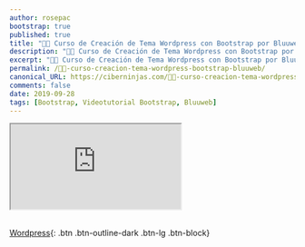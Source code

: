 ```yaml
---
author: rosepac
bootstrap: true
published: true
title: "👨‍🏫 Curso de Creación de Tema Wordpress con Bootstrap por Bluuweb"
description: "👩‍🎨 Curso de Creación de Tema Wordpress con Bootstrap por Bluuweb"
excerpt: "👩‍🎨 Curso de Creación de Tema Wordpress con Bootstrap por Bluuweb"
permalink: /👨‍🏫-curso-creacion-tema-wordpress-bootstrap-bluuweb/
canonical_URL: https://ciberninjas.com/👨‍🏫-curso-creacion-tema-wordpress-bootstrap-bluuweb/
comments: false
date: 2019-09-28
tags: [Bootstrap, Videotutorial Bootstrap, Bluuweb]
---
```


<div class="embed-responsive embed-responsive-16by9">
  <iframe class="embed-responsive-item" src="https://www.youtube-nocookie.com/embed/videoseries?list=PLPl81lqbj-4I8FzPNr03cQjyReh6UkSSl" allowfullscreen></iframe>
</div><br/>

[<i class="fab fa-wordpress"></i> Wordpress](/cursos-tecnologia/#wordpress-){: .btn .btn-outline-dark .btn-lg .btn-block}
